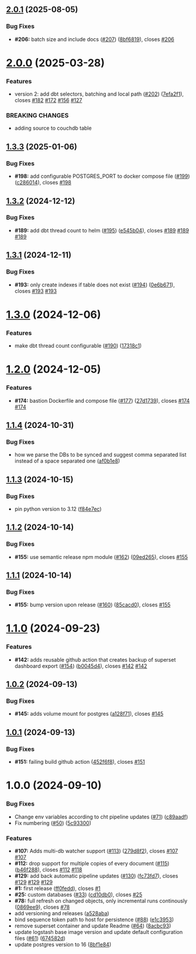 ## [2.0.1](https://github.com/medic/cht-sync/compare/v2.0.0...v2.0.1) (2025-08-05)


### Bug Fixes

* **#206:** batch size and include docs ([#207](https://github.com/medic/cht-sync/issues/207)) ([8bf6819](https://github.com/medic/cht-sync/commit/8bf6819cabf851c69816d66522500e0da7a733d6)), closes [#206](https://github.com/medic/cht-sync/issues/206)

# [2.0.0](https://github.com/medic/cht-sync/compare/v1.3.3...v2.0.0) (2025-03-28)


### Features

* version 2: add dbt selectors, batching and local path ([#202](https://github.com/medic/cht-sync/issues/202)) ([7efa2f1](https://github.com/medic/cht-sync/commit/7efa2f1632a97515d68532d1bca52ba0b54e1673)), closes [#182](https://github.com/medic/cht-sync/issues/182) [#172](https://github.com/medic/cht-sync/issues/172) [#156](https://github.com/medic/cht-sync/issues/156) [#127](https://github.com/medic/cht-sync/issues/127)


### BREAKING CHANGES

* adding source to couchdb table

## [1.3.3](https://github.com/medic/cht-sync/compare/v1.3.2...v1.3.3) (2025-01-06)


### Bug Fixes

* **#198:** add configurable POSTGRES_PORT to docker compose file ([#199](https://github.com/medic/cht-sync/issues/199)) ([c286014](https://github.com/medic/cht-sync/commit/c286014ea45210604e601d4a8b02b447b108b853)), closes [#198](https://github.com/medic/cht-sync/issues/198)

## [1.3.2](https://github.com/medic/cht-sync/compare/v1.3.1...v1.3.2) (2024-12-12)


### Bug Fixes

* **#189:** add dbt thread count to helm ([#195](https://github.com/medic/cht-sync/issues/195)) ([e545b04](https://github.com/medic/cht-sync/commit/e545b0477441422ef82bc3a68ebcbeb1275d1ca1)), closes [#189](https://github.com/medic/cht-sync/issues/189) [#189](https://github.com/medic/cht-sync/issues/189) [#189](https://github.com/medic/cht-sync/issues/189)

## [1.3.1](https://github.com/medic/cht-sync/compare/v1.3.0...v1.3.1) (2024-12-11)


### Bug Fixes

* **#193:** only create indexes if table does not exist ([#194](https://github.com/medic/cht-sync/issues/194)) ([0e6b671](https://github.com/medic/cht-sync/commit/0e6b6710aa85be45039c16351d451843bdcec527)), closes [#193](https://github.com/medic/cht-sync/issues/193) [#193](https://github.com/medic/cht-sync/issues/193)

# [1.3.0](https://github.com/medic/cht-sync/compare/v1.2.0...v1.3.0) (2024-12-06)


### Features

* make dbt thread count configurable ([#190](https://github.com/medic/cht-sync/issues/190)) ([17318c1](https://github.com/medic/cht-sync/commit/17318c1fe6cf7529127c866dba8402914dd82fac))

# [1.2.0](https://github.com/medic/cht-sync/compare/v1.1.4...v1.2.0) (2024-12-05)


### Features

* **#174:** bastion Dockerfile and compose file ([#177](https://github.com/medic/cht-sync/issues/177)) ([27d1739](https://github.com/medic/cht-sync/commit/27d1739041cf55b02a6257d4f1f65779d83b2737)), closes [#174](https://github.com/medic/cht-sync/issues/174) [#174](https://github.com/medic/cht-sync/issues/174)

## [1.1.4](https://github.com/medic/cht-sync/compare/v1.1.3...v1.1.4) (2024-10-31)


### Bug Fixes

* how we parse the DBs to be synced and suggest comma separated list instead of a space separated one ([af0b1e8](https://github.com/medic/cht-sync/commit/af0b1e8923eeab1212752b821cfa71f89b7586b6))

## [1.1.3](https://github.com/medic/cht-sync/compare/v1.1.2...v1.1.3) (2024-10-15)


### Bug Fixes

* pin python version to 3.12 ([f84e7ec](https://github.com/medic/cht-sync/commit/f84e7ec0ccef24713d92ddeb0f9c568da0ce4448))

## [1.1.2](https://github.com/medic/cht-sync/compare/v1.1.1...v1.1.2) (2024-10-14)


### Bug Fixes

* **#155:** use semantic release npm module ([#162](https://github.com/medic/cht-sync/issues/162)) ([09ed265](https://github.com/medic/cht-sync/commit/09ed265bff670d5dfab116e5611ded9e8f7cd1f6)), closes [#155](https://github.com/medic/cht-sync/issues/155)

## [1.1.1](https://github.com/medic/cht-sync/compare/v1.1.0...v1.1.1) (2024-10-14)


### Bug Fixes

* **#155:** bump version upon release ([#160](https://github.com/medic/cht-sync/issues/160)) ([85cacd0](https://github.com/medic/cht-sync/commit/85cacd0580f47e44134ffeb13a71bcdd0ccaf574)), closes [#155](https://github.com/medic/cht-sync/issues/155)

# [1.1.0](https://github.com/medic/cht-sync/compare/v1.0.2...v1.1.0) (2024-09-23)


### Features

* **#142:** adds reusable github action that creates backup of superset dashboard export ([#154](https://github.com/medic/cht-sync/issues/154)) ([b0045d4](https://github.com/medic/cht-sync/commit/b0045d4717c4f287b2111a670b7730532b18e610)), closes [#142](https://github.com/medic/cht-sync/issues/142) [#142](https://github.com/medic/cht-sync/issues/142)

## [1.0.2](https://github.com/medic/cht-sync/compare/v1.0.1...v1.0.2) (2024-09-13)


### Bug Fixes

* **#145:** adds volume mount for postgres ([a128f71](https://github.com/medic/cht-sync/commit/a128f71d9354929aa633e1ab75e3a5be814ee09c)), closes [#145](https://github.com/medic/cht-sync/issues/145)

## [1.0.1](https://github.com/medic/cht-sync/compare/v1.0.0...v1.0.1) (2024-09-13)


### Bug Fixes

* **#151:** failing build github action ([452f6f8](https://github.com/medic/cht-sync/commit/452f6f8d62ae21d8ef45804f236af4e0520b6628)), closes [#151](https://github.com/medic/cht-sync/issues/151)

# 1.0.0 (2024-09-10)


### Bug Fixes

* Change env variables according to cht pipeline updates ([#71](https://github.com/medic/cht-sync/issues/71)) ([c89aadf](https://github.com/medic/cht-sync/commit/c89aadf71c4562dcd1ef79747f4ebc7733796459))
* Fix numbering ([#50](https://github.com/medic/cht-sync/issues/50)) ([5c93300](https://github.com/medic/cht-sync/commit/5c93300d2009c37b50088e4892795b7bce88a6c2))


### Features

* **#107:** Adds multi-db watcher support ([#113](https://github.com/medic/cht-sync/issues/113)) ([279d8f2](https://github.com/medic/cht-sync/commit/279d8f25e051c9d3ff9e8b46baa7f5faaecb2290)), closes [#107](https://github.com/medic/cht-sync/issues/107) [#107](https://github.com/medic/cht-sync/issues/107)
* **#112:** drop support for multiple copies of every document ([#115](https://github.com/medic/cht-sync/issues/115)) ([b46f288](https://github.com/medic/cht-sync/commit/b46f288f5cc15b28196f938141df36520d0f4674)), closes [#112](https://github.com/medic/cht-sync/issues/112) [#118](https://github.com/medic/cht-sync/issues/118)
* **#129:** add back automatic pipeline updates ([#130](https://github.com/medic/cht-sync/issues/130)) ([fc73fd7](https://github.com/medic/cht-sync/commit/fc73fd707cd6db76b12d7b03d356709bc726db07)), closes [#129](https://github.com/medic/cht-sync/issues/129) [#129](https://github.com/medic/cht-sync/issues/129) [#129](https://github.com/medic/cht-sync/issues/129)
* **#1:** first release ([ff0fedd](https://github.com/medic/cht-sync/commit/ff0feddeb35f7b78745bd40b7d2fe20e8f99d8c7)), closes [#1](https://github.com/medic/cht-sync/issues/1)
* **#25:** custom databases ([#33](https://github.com/medic/cht-sync/issues/33)) ([cd10db0](https://github.com/medic/cht-sync/commit/cd10db07ad2a0e2879e1eddb6be47c9ba9af10b8)), closes [#25](https://github.com/medic/cht-sync/issues/25)
* **#78:** full refresh on changed objects, only incremental runs continously ([0869ee9](https://github.com/medic/cht-sync/commit/0869ee9a6d4bd7bb4ee07022a55aef09ec085ce3)), closes [#78](https://github.com/medic/cht-sync/issues/78)
* add versioning and releases ([a528aba](https://github.com/medic/cht-sync/commit/a528aba64f3040d8163f2ea5d72f3457acf5dfa0))
* bind sequence token path to host for persistence ([#88](https://github.com/medic/cht-sync/issues/88)) ([e1c3953](https://github.com/medic/cht-sync/commit/e1c39536fc445aa6f88617bf852f8f41b0fc724f))
* remove superset container and update Readme ([#64](https://github.com/medic/cht-sync/issues/64)) ([8acbc93](https://github.com/medic/cht-sync/commit/8acbc9384cbc59c1776727ced63dd603d1fd09c7))
* update logstash base image version and update default configuration files ([#61](https://github.com/medic/cht-sync/issues/61)) ([674582d](https://github.com/medic/cht-sync/commit/674582d08c0b32542b366ca0c46cc03352845ece))
* update postgres version to 16 ([8bf1e84](https://github.com/medic/cht-sync/commit/8bf1e843b8c4821d460a63cc866d02baad7498bf))

